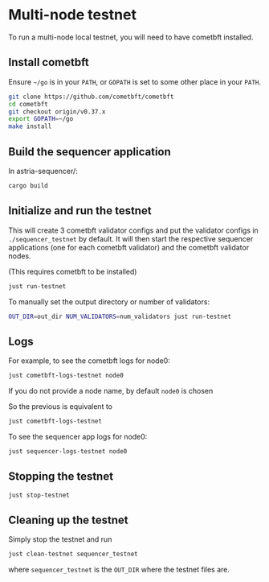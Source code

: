 # Multi-node testnet

To run a multi-node local testnet, you will need to have cometbft installed.

## Install cometbft

Ensure `~/go` is in your `PATH`, or `GOPATH` is set to some other place in your
`PATH`.

```sh
git clone https://github.com/cometbft/cometbft
cd cometbft
git checkout origin/v0.37.x
export GOPATH=~/go
make install
```

## Build the sequencer application

In astria-sequencer/:

```sh
cargo build
```

## Initialize and run the testnet

This will create 3 cometbft validator configs and put the validator configs in
`./sequencer_testnet` by default. It will then start the respective sequencer
applications (one for each cometbft validator) and the cometbft validator nodes.

(This requires cometbft to be installed)

```sh
just run-testnet
```

To manually set the output directory or number of validators:

```sh
OUT_DIR=out_dir NUM_VALIDATORS=num_validators just run-testnet 
```

## Logs

For example, to see the cometbft logs for node0:

```sh
just cometbft-logs-testnet node0
```

If you do not provide a node name, by default `node0` is chosen

So the previous is equivalent to

```sh
just cometbft-logs-testnet
```

To see the sequencer app logs for node0:

```sh
just sequencer-logs-testnet node0
```

## Stopping the testnet

```sh
just stop-testnet
```

## Cleaning up the testnet

Simply stop the testnet and run

```sh
just clean-testnet sequencer_testnet
```

where `sequencer_testnet` is the `OUT_DIR` where the testnet files are.
